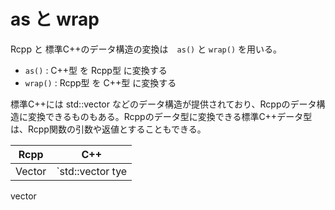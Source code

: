 # as と wrap

Rcpp と 標準C++のデータ構造の変換は　`as()` と `wrap()` を用いる。

* `as()` : C++型 を Rcpp型 に変換する
* `wrap()` : Rcpp型 を C++型 に変換する

標準C++には std::vector などのデータ構造が提供されており、Rcppのデータ構造に変換できるものもある。Rcppのデータ型に変換できる標準C++データ型は、Rcpp関数の引数や返値とすることもできる。

| Rcpp | C++ |
| -- | -- |
| Vector | `std::vector<cpp> tye |

vector<double>


